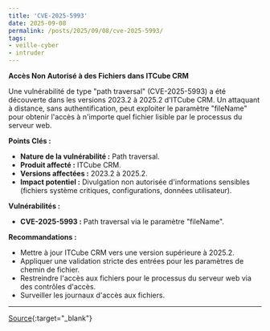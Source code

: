 ```yaml
---
title: 'CVE-2025-5993'
date: 2025-09-08
permalink: /posts/2025/09/08/cve-2025-5993/
tags:
- veille-cyber
- intruder
---
```

**Accès Non Autorisé à des Fichiers dans ITCube CRM**

Une vulnérabilité de type "path traversal" (CVE-2025-5993) a été découverte dans les versions 2023.2 à 2025.2 d'ITCube CRM. Un attaquant à distance, sans authentification, peut exploiter le paramètre "fileName" pour obtenir l'accès à n'importe quel fichier lisible par le processus du serveur web.

**Points Clés :**

*   **Nature de la vulnérabilité :** Path traversal.
*   **Produit affecté :** ITCube CRM.
*   **Versions affectées :** 2023.2 à 2025.2.
*   **Impact potentiel :** Divulgation non autorisée d'informations sensibles (fichiers système critiques, configurations, données utilisateur).

**Vulnérabilités :**

*   **CVE-2025-5993 :** Path traversal via le paramètre "fileName".

**Recommandations :**

*   Mettre à jour ITCube CRM vers une version supérieure à 2025.2.
*   Appliquer une validation stricte des entrées pour les paramètres de chemin de fichier.
*   Restreindre l'accès aux fichiers pour le processus du serveur web via des contrôles d'accès.
*   Surveiller les journaux d'accès aux fichiers.

---
[Source](https://cvemon.intruder.io/cves/CVE-2025-5993){:target="_blank"}
